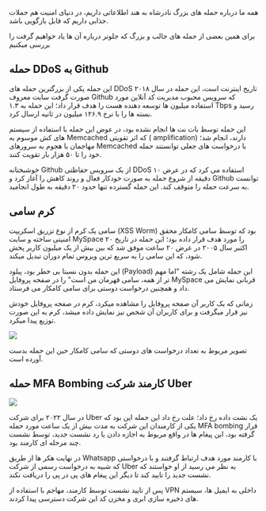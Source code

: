 همه ما درباره حمله های بزرگ نادرشاه به هند اطلاعاتی داریم، در دنیای امنیت هم حملات جذابی داریم که قابل بازگویی باشد.

برای همین بعضی از حمله های جالب و بزرگ که جلوتر درباره آن ها یاد خواهیم گرفت را بررسی میکنیم

## حمله DDoS به Github

این حمله یکی از بزرگترین حمله های DDoS تاریخ اینترنت است، این حمله در سال ۲۰۱۸ صورت گرفت سایت معروف Github که سرویس
محبوب مدیریت کد آنلاین مورد استفاده میلیون ها توسعه دهنده هست را هدف قرار داد؛ این حمله به ۱.۳ Tbps رسید و بسته ها را با
نرخ ۱۲۶.۹ میلیون در ثانیه ارسال کرد.

این حمله توسط بات نت ها انجام نشده بود، در عوض این حمله با استفاده از سیستم های کش موسوم به Memcached که اثر تقویتی (
amplification) دارند، انجام شد؛ مهاجمان با هجوم به سرورهای Memcached با درخواست های جعلی توانستند حمله خود را تا ۵۰ هزار
بار تقویت کنند.

خوشبختانه Github از یک سرویس حفاظتی DDoS استفاده می کرد که در عرض ۱۰ دقیقه از شروع حمله به صورت خودکار فعال و روند کاهش
را آغاز کرد و Github توانست به سرعت حمله را متوقف کند. این حمله گسترده تنها حدود ۲۰ دقیقه به طول انجامید.

## کرم سامی

سامی یک کرم از نوع تزریق اسکریپت (XSS Worm) بود که توسط سامی کامکار محقق امنیتی ساخته و سایت MySpace را مورد هدف قرار
داده بود؛ این حمله در تاریخ ۲۰ اکتبر سال ۲۰۰۵ در عرض ۲۰ ساعت موفق شد که بین بیش از یک میلیون کاربر پخش شود، که این سامی
را به سریع ترین ویروس تمام دوران تبدیل میکند.

این حمله بدون نسبتا بی خطر بود، پیلود (Payload) این حمله شامل یک رشته "اما مهم تر از همه، سامی قهرمان من است" را در صفحه
پروفایل MySpace قربانی نمایش می داد و همچنین درخواست دوستی برای سامی کامکار می فرستاد.

زمانی که یک کاربر آن صفحه پروفایل را مشاهده میکرد، کرم در صفحه پروفایل خودش نیز قرار میگرفت و برای کاربران آن شخص نیز
نمایش داده میشد، کرم به این صورت توزیع پیدا میکرد.

![](file:////samy.jpg?msec=1727114561021)

تصویر مربوط به تعداد درخواست های دوستی که سامی کامکار حین این حمله بدست آورده است.

## حمله MFA Bombing کارمند شرکت Uber

![](file:////bombing.png?msec=1727114561038)

در سال ۲۰۲۲ برای شرکت Uber یک نشت داده رخ داد؛ علت رخ داد این حمله این بود که یکی از کارمندان این شرکت به مدت بیش از یک
ساعت مورد حمله MFA bombing قرار گرفته بود، این پیغام ها در واقع مربوط به اجازه دادن یا رد نشست جدید، توسط نشست چند مرحله
ای کارمند بود.

در نهایت هکر ها از طریق Whatsapp با کارمند مورد هدف ارتباط گرفتند و با درخواستی که شبیه به درخواست رسمی از شرکت Uber به
نظر می رسید از او خواستند که نشست جدید را تایید کند تا دیگر این پیغام های پی در پی را دریافت نکند.

پس از تایید نشست توسط کارمند، مهاجم با استفاده از VPN داخلی به ایمیل ها، سیستم های ذخیره سازی ابری و مخزن کد این شرکت
دسترسی پیدا کردند.